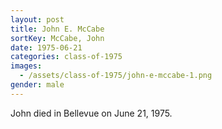 ```yaml
---
layout: post
title: John E. McCabe
sortKey: McCabe, John
date: 1975-06-21
categories: class-of-1975
images:
  - /assets/class-of-1975/john-e-mccabe-1.png
gender: male
---
```

John died in Bellevue on June 21, 1975.

